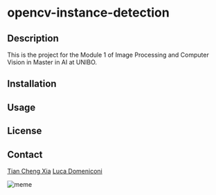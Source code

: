 # opencv-instance-detection

## Description

This is the project for the Module 1 of Image Processing and Computer Vision in Master in AI at UNIBO.

## Installation

## Usage

## License

## Contact

[Tian Cheng Xia](https://github.com/NotXia)
[Luca Domeniconi](https://github.com/AjejeBrazorfEU)

![meme](https://media.giphy.com/media/v1.Y2lkPTc5MGI3NjExbGY0N3dvZ2VzYjJzZHd3dnpoY3V2bWs1enMyYnYyYzVxdWN1cDBnZSZlcD12MV9pbnRlcm5hbF9naWZfYnlfaWQmY3Q9Zw/a6OnFHzHgCU1O/giphy.gif)
